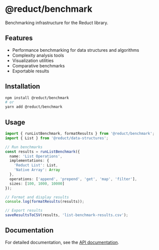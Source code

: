 # @reduct/benchmark

Benchmarking infrastructure for the Reduct library.

## Features

- Performance benchmarking for data structures and algorithms
- Complexity analysis tools
- Visualization utilities
- Comparative benchmarks
- Exportable results

## Installation

```bash
npm install @reduct/benchmark
# or
yarn add @reduct/benchmark
```

## Usage

```typescript
import { runListBenchmark, formatResults } from '@reduct/benchmark';
import { List } from '@reduct/data-structures';

// Run benchmarks
const results = runListBenchmark({
  name: 'List Operations',
  implementations: {
    'Reduct List': List,
    'Native Array': Array
  },
  operations: ['append', 'prepend', 'get', 'map', 'filter'],
  sizes: [100, 1000, 10000]
});

// Format and display results
console.log(formatResults(results));

// Export results
saveResultsToCSV(results, 'list-benchmark-results.csv');
```

## Documentation

For detailed documentation, see the [API documentation](https://reduct.dev/docs/api/benchmark).
